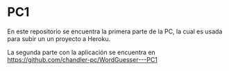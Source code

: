 # PC1
En este repositorio se encuentra la primera parte de la PC, la cual es usada para subir un un proyecto a Heroku.

La segunda parte con la aplicación se encuentra en  
https://github.com/chandler-pc/WordGuesser---PC1
